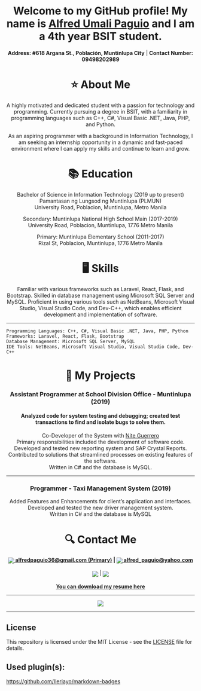 <h1 align="center"> Welcome to my GitHub profile! My name is <a href="https://www.facebook.com/TTs.xD.Ap">Alfred Umali Paguio</a> and I am a 4th year BSIT student.</h1>

<p align="center">
  <strong>Address: #618 Argana St., Población, Muntinlupa City</strong> | <strong>Contact Number: 09498202989</strong>
</p>

<h1 align="center"> ⭐ About Me</h1>

<p align="center">
A highly motivated and dedicated student with a passion for technology and programming. Currently pursuing a degree in BSIT, with a familiarity in programming languages such as C++, C#, Visual Basic .NET, Java, PHP, and Python. 
</p>

<p align="center">
As an aspiring programmer with a background in Information Technology, I am seeking an internship opportunity in a dynamic and fast-paced environment where I can apply my skills and continue to learn and grow.
</p>

<h1 align="center">📚 Education</h1>

<p align="center">
Bachelor of Science in Information Technology (2019 up to present)<br>
Pamantasan ng Lungsod ng Muntinlupa (PLMUN)<br>
University Road, Poblacion, Muntinlupa, Metro Manila
</p>

<p align="center">
Secondary: Muntinlupa National High School Main (2017-2019)<br>
University Road, Poblacion, Muntinlupa, 1776 Metro Manila
</p>

<p align="center">
Primary: Muntinlupa Elementary School (2011-2017)<br>
Rizal St, Poblacion, Muntinlupa, 1776 Metro Manila
</p>

<h1 align="center">🖥️ Skills</h1>

<p align="center">
Familiar with various frameworks such as Laravel, React, Flask, and Bootstrap. Skilled in database management using Microsoft SQL Server and MySQL. Proficient in using various tools such as NetBeans, Microsoft Visual Studio, Visual Studio Code, and Dev-C++, which enables efficient development and implementation of software.
</p>

---

    Programming Languages: C++, C#, Visual Basic .NET, Java, PHP, Python
    Frameworks: Laravel, React, Flask, Bootstrap
    Database Management: Microsoft SQL Server, MySQL
    IDE Tools: NetBeans, Microsoft Visual Studio, Visual Studio Code, Dev-C++

<h1 align="center">📁 My Projects</h1>

<h3 align="center">Assistant Programmer at School Division Office - Muntinlupa (2019)</h3>
<h4 align="center">Analyzed code for system testing and debugging; created test transactions to find and isolate bugs to solve them.</h4>
<p align="center">
  Co-Developer of the System with <a href="https://www.facebook.com/nite.guerrero">Nite Guerrero</a><br>
Primary responsibilities included the development of software code.<br>
Developed and tested new reporting system and SAP Crystal Reports.<br>
Contributed to solutions that streamlined processes on existing features of the software.<br>
Written in C# and the database is MySQL.
</p>

---

<h3 align="center">Programmer - Taxi Management System (2019)</h3>
<p align="center">
Added Features and Enhancements for client’s application and interfaces.<br>
Developed and tested the new driver management system.<br>
Written in C# and the database is MySQL
</p>

<h1 align="center">🔍 Contact Me</h1>

<p align="center">
  <strong><a href="mailto:alfredpaguio36@gmail.com"><img align="center" src="https://img.shields.io/badge/Gmail-D14836?style=for-the-badge&logo=gmail&logoColor=white"> alfredpaguio36@gmail.com (Primary)</a> | <a href="mailto:alfred_paguio@yahoo.com"><img align="center" src="https://img.shields.io/badge/Yahoo!-6001D2?style=for-the-badge&logo=Yahoo!&logoColor=white"> alfred_paguio@yahoo.com</a></strong><br><br>
  <strong><a href="https://www.linkedin.com/in/alfred-paguio-322364260"><img align="center" src="https://img.shields.io/badge/linkedin-%230077B5.svg?style=for-the-badge&logo=linkedin&logoColor=white"></a></strong> |
  <strong><a href="https://www.facebook.com/TTs.xD.Ap"><img align="center" src="https://img.shields.io/badge/Facebook-%231877F2.svg?style=for-the-badge&logo=Facebook&logoColor=white"></a></strong>
  <br><br>
  <strong><a href="https://github.com/AlfredPaguio/AlfredPaguio.github.io/raw/main/res/AlfredPaguio_Resume.docx">You can download my resume here</a></strong>
</p>

---
<p align="center">
<img align="center" src="https://github-readme-stats.vercel.app/api?username=AlfredPaguio&count_private=true&theme=dark">
</p>

---

## License

This repository is licensed under the MIT License - see the [LICENSE](LICENSE) file for details.

## Used plugin(s):

https://github.com/Ileriayo/markdown-badges
